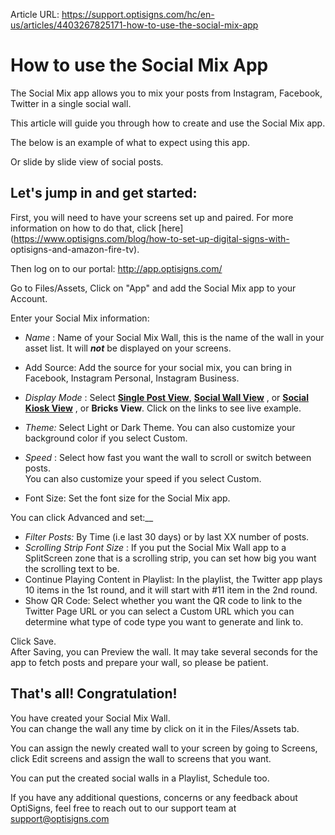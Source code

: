 Article URL: https://support.optisigns.com/hc/en-us/articles/4403267825171-how-to-use-the-social-mix-app

# How to use the Social Mix App

The Social Mix app allows you to mix your posts from Instagram, Facebook,
Twitter in a single social wall.

This article will guide you through how to create and use the Social Mix app.

The below is an example of what to expect using this app.  

Or slide by slide view of social posts.

## **Let's jump in and get started:**

First, you will need to have your screens set up and paired. For more
information on how to do that, click
[here](https://www.optisigns.com/blog/how-to-set-up-digital-signs-with-
optisigns-and-amazon-fire-tv).

Then log on to our portal: <http://app.optisigns.com/>

Go to Files/Assets, Click on "App" and add the Social Mix app to your Account.

Enter your Social Mix information:

  * _Name_ : Name of your Social Mix Wall, this is the name of the wall in your asset list. It will _**not**_ be displayed on your screens.
  * Add Source: Add the source for your social mix, you can bring in Facebook, Instagram Personal, Instagram Business.
  * _Display Mode_ : Select [**Single Post View**](https://social-player.optisigns.com/instagram/?asset_id=y89t3dg76jewc7nec), **[Social Wall View](https://social-player.optisigns.com/instagram/?asset_id=ry2oyv3hqui83njer)** , or **[Social Kiosk View](https://social-player.optisigns.com/instagram/?asset_id=0csdimtv6c6p2blg8)** , or **Bricks View**. Click on the links to see live example.
  * _Theme:_ Select Light or Dark Theme. You can also customize your background color if you select Custom.

  * _Speed_ : Select how fast you want the wall to scroll or switch between posts.  
You can also customize your speed if you select Custom.

  * Font Size: Set the font size for the Social Mix app.

You can click Advanced and set:__

  * _Filter Posts:_ By Time (i.e last 30 days) or by last XX number of posts.
  * _Scrolling Strip Font Size_ : If you put the Social Mix Wall app to a SplitScreen zone that is a scrolling strip, you can set how big you want the scrolling text to be.
  * Continue Playing Content in Playlist: In the playlist, the Twitter app plays 10 items in the 1st round, and it will start with #11 item in the 2nd round.
  * Show QR Code: Select whether you want the QR code to link to the Twitter Page URL or you can select a Custom URL which you can determine what type of code type you want to generate and link to. 

Click Save.  
After Saving, you can Preview the wall. It may take several seconds for the
app to fetch posts and prepare your wall, so please be patient.  
  

## **That's all! Congratulation!**

You have created your Social Mix Wall.  
You can change the wall any time by click on it in the Files/Assets tab.

You can assign the newly created wall to your screen by going to Screens,
click Edit screens and assign the wall to screens that you want.

You can put the created social walls in a Playlist, Schedule too.

If you have any additional questions, concerns or any feedback about
OptiSigns, feel free to reach out to our support team at
[support@optisigns.com](mailto:support@optisigns.com)

